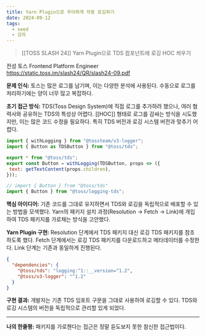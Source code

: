 ```yaml
---
title: Yarn Plugin으로 우아하게 자동 로깅하기
date: 2024-09-12
tags:
  - seed
  - 강의
---
```


> [[TOSS SLASH 24]]
> Yarn Plugin으로 TDS 컴포넌트에 로깅 HOC 씌우기

전성 토스 Frontend Platform Engineer
https://static.toss.im/slash24/QR/slash24-09.pdf

**문제 인식:**
토스는 많은 로그를 남기며, 이는 다양한 분석에 사용된다.
수동으로 로그를 처리하기에는 양이 너무 많고 복잡하다.

**초기 접근 방식:**
TDS(Toss Design System)에 직접 로그를 추가하려 했으나, 여러 협력사와 공유하는 TDS의 특성상 어렵다. [[HOC]] 형태로 로그를 감싸는 방식을 시도했지만, 이는 많은 코드 수정을 필요하다. 특히 TDS 버전과 로깅 시스템 버전과 맞추기 어렵다.

```js
import { withLogging } from "@tossteam/v3-logger";
import { Button as TDSButton } from "@toss/tds";

export * from "@toss/tds";
export const Button = withLogging(TDSButton, props => ({
 text: getTextContent(props.children),
}));
```

```js
// import { Button } from "@toss/tds"
import { Button } from "@toss/logging-tds";
```

**핵심 아이디어:**
기존 코드를 그대로 유지하면서 TDS와 로깅을 독립적으로 배포할 수 있는 방법을 모색했다.
Yarn의 패키지 설치 과정(Resolution → Fetch → Link)에 개입하여 TDS 패키지를 가로채는 방식을 고안했다.

**Yarn Plugin 구현:**
Resolution 단계에서 TDS 패키지 대신 로깅 TDS 패키지를 참조하도록 했다.
Fetch 단계에서는 로깅 TDS 패키지를 다운로드하고 메타데이터를 수정한다.
Link 단계는 기존과 동일하게 진행된다.

```json
{
  "dependencies": {
    "@toss/tds": "logging:^1::__version=^1.2",
    "@toss/v3-logger": "^1.2"
  }
}
```

**구현 결과:**
개발자는 기존 TDS 임포트 구문을 그대로 사용하여 로깅할 수 있다.
TDS와 로깅 시스템의 버전을 독립적으로 관리할 있게 되었다.

---

**나의 한줄평:**
패키지를 가로챈다는 접근은 정말 듣도보지 못한 참신한 접근법이다.
